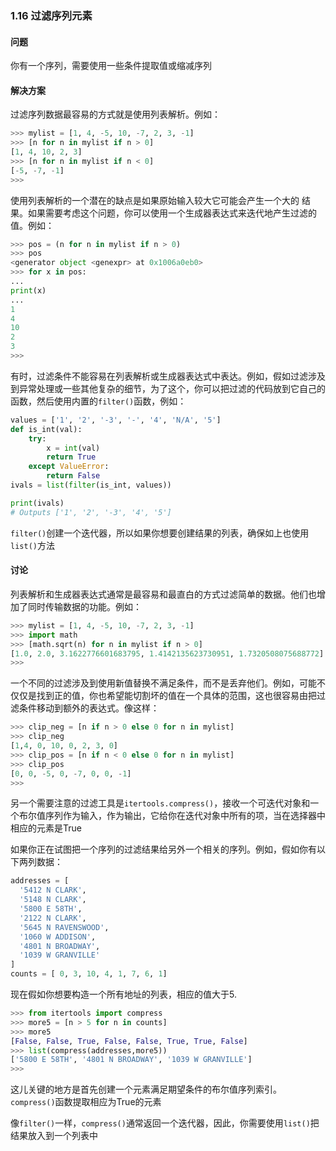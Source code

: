 ### 1.16 过滤序列元素

#### 问题

你有一个序列，需要使用一些条件提取值或缩减序列

#### 解决方案

过滤序列数据最容易的方式就是使用列表解析。例如：

```python
>>> mylist = [1, 4, -5, 10, -7, 2, 3, -1]
>>> [n for n in mylist if n > 0]
[1, 4, 10, 2, 3]
>>> [n for n in mylist if n < 0]
[-5, -7, -1]
>>>
```

使用列表解析的一个潜在的缺点是如果原始输入较大它可能会产生一个大的
结果。如果需要考虑这个问题，你可以使用一个生成器表达式来迭代地产生过滤的值。例如：

```python
>>> pos = (n for n in mylist if n > 0)
>>> pos
<generator object <genexpr> at 0x1006a0eb0>
>>> for x in pos:
...
print(x)
...
1
4
10
2
3
>>>
```

有时，过滤条件不能容易在列表解析或生成器表达式中表达。例如，假如过滤涉及到异常处理或一些其他复杂的细节，为了这个，你可以把过滤的代码放到它自己的函数，然后使用内置的`filter()`函数，例如：

```python
values = ['1', '2', '-3', '-', '4', 'N/A', '5']
def is_int(val):
	try:
		x = int(val)
		return True
	except ValueError:
		return False
ivals = list(filter(is_int, values))

print(ivals)
# Outputs ['1', '2', '-3', '4', '5']
```

`filter()`创建一个迭代器，所以如果你想要创建结果的列表，确保如上也使用`list()`方法

#### 讨论

列表解析和生成器表达式通常是最容易和最直白的方式过滤简单的数据。他们也增加了同时传输数据的功能。例如：

```python
>>> mylist = [1, 4, -5, 10, -7, 2, 3, -1]
>>> import math
>>> [math.sqrt(n) for n in mylist if n > 0]
[1.0, 2.0, 3.1622776601683795, 1.4142135623730951, 1.7320508075688772]
>>>
```

一个不同的过滤涉及到使用新值替换不满足条件，而不是丢弃他们。例如，可能不仅仅是找到正的值，你也希望能切割坏的值在一个具体的范围，这也很容易由把过滤条件移动到额外的表达式。像这样：

```python
>>> clip_neg = [n if n > 0 else 0 for n in mylist]
>>> clip_neg
[1,4, 0, 10, 0, 2, 3, 0]
>>> clip_pos = [n if n < 0 else 0 for n in mylist]
>>> clip_pos
[0, 0, -5, 0, -7, 0, 0, -1]
>>>
```

另一个需要注意的过滤工具是`itertools.compress()`，接收一个可迭代对象和一个布尔值序列作为输入，作为输出，它给你在迭代对象中所有的项，当在选择器中相应的元素是True

如果你正在试图把一个序列的过滤结果给另外一个相关的序列。例如，假如你有以下两列数据：

```python
addresses = [
  '5412 N CLARK',
  '5148 N CLARK',
  '5800 E 58TH',
  '2122 N CLARK',
  '5645 N RAVENSWOOD',
  '1060 W ADDISON',
  '4801 N BROADWAY',
  '1039 W GRANVILLE'
]
counts = [ 0, 3, 10, 4, 1, 7, 6, 1]
```

现在假如你想要构造一个所有地址的列表，相应的值大于5.

```python
>>> from itertools import compress
>>> more5 = [n > 5 for n in counts]
>>> more5
[False, False, True, False, False, True, True, False]
>>> list(compress(addresses,more5))
['5800 E 58TH', '4801 N BROADWAY', '1039 W GRANVILLE']
>>>
```

这儿关键的地方是首先创建一个元素满足期望条件的布尔值序列索引。`compress()`函数提取相应为True的元素

像`filter()`一样，`compress()`通常返回一个迭代器，因此，你需要使用`list()`把结果放入到一个列表中